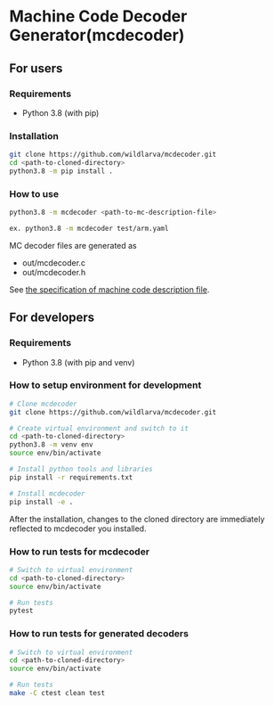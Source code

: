 # Machine Code Decoder Generator(mcdecoder)

## For users

### Requirements

- Python 3.8 (with pip)

### Installation

```bash
git clone https://github.com/wildlarva/mcdecoder.git
cd <path-to-cloned-directory>
python3.8 -m pip install .
```

### How to use

```bash
python3.8 -m mcdecoder <path-to-mc-description-file>

ex. python3.8 -m mcdecoder test/arm.yaml
```

MC decoder files are generated as

* out/mcdecoder.c
* out/mcdecoder.h

See [the specification of machine code description file](doc/mc_desc_spec.yaml).

## For developers

### Requirements

- Python 3.8 (with pip and venv)

### How to setup environment for development

```bash
# Clone mcdecoder
git clone https://github.com/wildlarva/mcdecoder.git

# Create virtual environment and switch to it
cd <path-to-cloned-directory>
python3.8 -m venv env
source env/bin/activate

# Install python tools and libraries
pip install -r requirements.txt

# Install mcdecoder
pip install -e .
```

After the installation, changes to the cloned directory are immediately reflected to mcdecoder you installed.

### How to run tests for mcdecoder

```bash
# Switch to virtual environment
cd <path-to-cloned-directory>
source env/bin/activate

# Run tests
pytest
```

### How to run tests for generated decoders

```bash
# Switch to virtual environment
cd <path-to-cloned-directory>
source env/bin/activate

# Run tests
make -C ctest clean test
```
